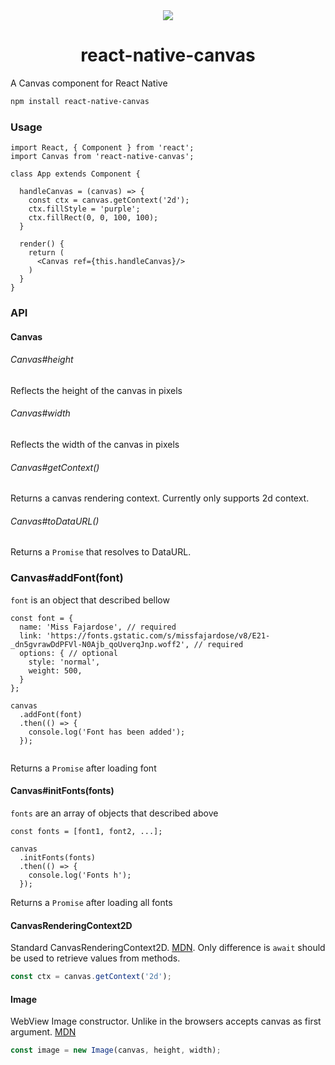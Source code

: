 <div align="center">
<img src="https://emojipedia-us.s3.amazonaws.com/thumbs/240/apple/96/fireworks_1f386.png"/>
<h1>react-native-canvas</h1>
</div>

A Canvas component for React Native

```bash
npm install react-native-canvas
```

### Usage

```JSX
import React, { Component } from 'react';
import Canvas from 'react-native-canvas';

class App extends Component {

  handleCanvas = (canvas) => {
    const ctx = canvas.getContext('2d');
    ctx.fillStyle = 'purple';
    ctx.fillRect(0, 0, 100, 100);
  }

  render() {
    return (
      <Canvas ref={this.handleCanvas}/>
    )
  }
}
```

### API

#### Canvas

###### Canvas#height

Reflects the height of the canvas in pixels

###### Canvas#width

Reflects the width of the canvas in pixels

###### Canvas#getContext()

Returns a canvas rendering context. Currently only supports 2d context.

###### Canvas#toDataURL()

Returns a `Promise` that resolves to DataURL.

### Canvas#addFont(font)

`font` is an object that described bellow
```JS
const font = {
  name: 'Miss Fajardose', // required
  link: 'https://fonts.gstatic.com/s/missfajardose/v8/E21-_dn5gvrawDdPFVl-N0Ajb_qoUverqJnp.woff2', // required
  options: { // optional
    style: 'normal',
    weight: 500,
  }
};

canvas
  .addFont(font)
  .then(() => {
    console.log('Font has been added');
  });


```
Returns a `Promise` after loading font


#### Canvas#initFonts(fonts)

`fonts` are an array of objects that described above
```JS
const fonts = [font1, font2, ...];

canvas
  .initFonts(fonts)
  .then(() => {
    console.log('Fonts h');
  });

```
Returns a `Promise` after loading all fonts


#### CanvasRenderingContext2D

Standard CanvasRenderingContext2D. [MDN](https://developer.mozilla.org/en/docs/Web/API/CanvasRenderingContext2D). Only difference is `await` should be used to retrieve values from methods.

```javascript
const ctx = canvas.getContext('2d');
```

#### Image

WebView Image constructor. Unlike in the browsers accepts canvas as first argument. [MDN](https://developer.mozilla.org/en-US/docs/Web/API/HTMLImageElement/Image)

```javascript
const image = new Image(canvas, height, width);
```
